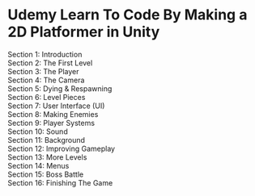 # Udemy Learn To Code By Making a 2D Platformer in Unity
Section 1:  Introduction <br>
Section 2:  The First Level <br>
Section 3:  The Player <br>
Section 4:  The Camera <br>
Section 5:  Dying & Respawning <br>
Section 6:  Level Pieces <br>
Section 7:  User Interface (UI) <br>
Section 8:  Making Enemies <br>
Section 9:  Player Systems <br>
Section 10: Sound <br>
Section 11: Background <br>
Section 12: Improving Gameplay <br>
Section 13: More Levels <br>
Section 14: Menus <br>
Section 15: Boss Battle <br>
Section 16: Finishing The Game
